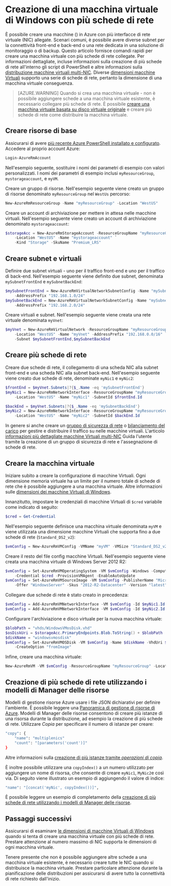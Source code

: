 <properties
   pageTitle="Creare una macchina virtuale di Windows con più schede di rete | Microsoft Azure"
   description="Informazioni su come creare una macchina virtuale di Windows con più schede di rete associati all'uso dei modelli di PowerShell Azure o Manager delle risorse."
   services="virtual-machines-windows"
   documentationCenter=""
   authors="iainfoulds"
   manager="timlt"
   editor=""/>

<tags
   ms.service="virtual-machines-windows"
   ms.devlang="na"
   ms.topic="article"
   ms.tgt_pltfrm="vm-windows"
   ms.workload="infrastructure"
   ms.date="10/27/2016"
   ms.author="iainfou"/>

# <a name="creating-a-windows-vm-with-multiple-nics"></a>Creazione di una macchina virtuale di Windows con più schede di rete
È possibile creare una macchine () in Azure con più interfacce di rete virtuale (NIC) allegate. Scenari comuni, è possibile avere diverse subnet per la connettività front-end e back-end o una rete dedicata in una soluzione di monitoraggio o di backup. Questo articolo fornisce comandi rapidi per creare una macchina virtuale con più schede di rete collegate. Per informazioni dettagliate, incluse informazioni sulla creazione di più schede di rete all'interno gli script di PowerShell e altre informazioni sulla [distribuzione macchine virtuali multi-NIC](../virtual-network/virtual-network-deploy-multinic-arm-ps.md). Diverse [dimensioni macchine Virtuali](virtual-machines-windows-sizes.md) supporto una serie di schede di rete, pertanto la dimensione di una macchina virtuale conseguenza.

>[AZURE.WARNING] Quando si crea una macchina virtuale - non è possibile aggiungere schede a una macchina virtuale esistente, è necessario collegare più schede di rete. È possibile [creare una macchina virtuale basata su disco virtuale originale](virtual-machines-windows-vhd-copy.md) e creare più schede di rete come distribuire la macchina virtuale.

## <a name="create-core-resources"></a>Creare risorse di base
Assicurarsi di avere [più recente Azure PowerShell installato e configurato](../powershell-install-configure.md). Accedere al proprio account Azure:

```powershell
Login-AzureRmAccount
```

Nell'esempio seguente, sostituire i nomi dei parametri di esempio con valori personalizzati. I nomi dei parametri di esempio inclusi `myResourceGroup`, `mystorageaccount`, e `myVM`.

Creare un gruppo di risorse. Nell'esempio seguente viene creato un gruppo di risorse denominato `myResourceGroup` nel `WestUs` percorso:

```powershell
New-AzureRmResourceGroup -Name "myResourceGroup" -Location "WestUS"
```

Creare un account di archiviazione per mettere in attesa nelle macchine virtuali. Nell'esempio seguente viene creato un account di archiviazione denominato `mystorageaccount`:

```powershell
$storageAcc = New-AzureRmStorageAccount -ResourceGroupName "myResourceGroup" `
    -Location "WestUS" -Name "mystorageaccount" `
    -Kind "Storage" -SkuName "Premium_LRS" 
```

## <a name="create-virtual-network-and-subnets"></a>Creare subnet e virtuali
Definire due subnet virtuali - uno per il traffico front-end e uno per il traffico di back-end. Nell'esempio seguente viene definito due subnet, denominata `mySubnetFrontEnd` e `mySubnetBackEnd`:

```powershell
$mySubnetFrontEnd = New-AzureRmVirtualNetworkSubnetConfig -Name "mySubnetFrontEnd" `
    -AddressPrefix "192.168.1.0/24"
$mySubnetBackEnd = New-AzureRmVirtualNetworkSubnetConfig -Name "mySubnetBackEnd" `
    -AddressPrefix "192.168.2.0/24"
```

Creare virtuali e subnet. Nell'esempio seguente viene creata una rete virtuale denominata `myVnet`:

```powershell
$myVnet = New-AzureRmVirtualNetwork -ResourceGroupName "myResourceGroup" `
    -Location "WestUS" -Name "myVnet" -AddressPrefix "192.168.0.0/16" `
    -Subnet $mySubnetFrontEnd,$mySubnetBackEnd
```


## <a name="create-multiple-nics"></a>Creare più schede di rete
Creare due schede di rete, il collegamento di una scheda NIC alla subnet front-end e una scheda NIC alla subnet back-end. Nell'esempio seguente viene creato due schede di rete, denominate `myNic1` e `myNic2`:

```powershell
$frontEnd = $myVnet.Subnets|?{$_.Name -eq 'mySubnetFrontEnd'}
$myNic1 = New-AzureRmNetworkInterface -ResourceGroupName "myResourceGroup" `
    -Location "WestUS" -Name "myNic1" -SubnetId $frontEnd.Id

$backEnd = $myVnet.Subnets|?{$_.Name -eq 'mySubnetBackEnd'}
$myNic2 = New-AzureRmNetworkInterface -ResourceGroupName "myResourceGroup" `
    -Location "WestUS" -Name "myNic2" -SubnetId $backEnd.Id
```

In genere si anche creare un [gruppo di sicurezza di rete](../virtual-network/virtual-networks-nsg.md) o [bilanciamento del carico](../load-balancer/load-balancer-overview.md) per gestire e distribuire il traffico su nelle macchine virtuali. L'articolo [informazioni più dettagliate macchine Virtuali multi-NIC](../virtual-network/virtual-network-deploy-multinic-arm-ps.md) Guida l'utente tramite la creazione di un gruppo di sicurezza di rete e l'assegnazione di schede di rete.


## <a name="create-the-virtual-machine"></a>Creare la macchina virtuale
Iniziare subito a creare la configurazione di macchine Virtuali. Ogni dimensione memoria virtuale ha un limite per il numero totale di schede di rete che è possibile aggiungere a una macchina virtuale. Altre informazioni sulle [dimensioni dei macchine Virtuali di Windows](virtual-machines-windows-sizes.md). 

Innanzitutto, impostare le credenziali di macchine Virtuali di `$cred` variabile come indicato di seguito:

```powershell
$cred = Get-Credential
```

Nell'esempio seguente definisce una macchina virtuale denominata `myVM` e viene utilizzata una dimensione macchine Virtuali che supporta fino a due schede di rete (`Standard_DS2_v2`):

```powershell
$vmConfig = New-AzureRmVMConfig -VMName "myVM" -VMSize "Standard_DS2_v2"
```

Creare il resto del file config macchine Virtuali. Nell'esempio seguente viene creata una macchina virtuale di Windows Server 2012 R2:

```powershell
$vmConfig = Set-AzureRmVMOperatingSystem -VM $vmConfig -Windows -ComputerName Te"MyVM" `
    -Credential $cred -ProvisionVMAgent -EnableAutoUpdate
$vmConfig = Set-AzureRmVMSourceImage -VM $vmConfig -PublisherName "MicrosoftWindowsServer" `
    -Offer "WindowsServer" -Skus "2012-R2-Datacenter" -Version "latest"
```

Collegare due schede di rete è stato creato in precedenza:

```powershell
$vmConfig = Add-AzureRmVMNetworkInterface -VM $vmConfig -Id $myNic1.Id -Primary
$vmConfig = Add-AzureRmVMNetworkInterface -VM $vmConfig -Id $myNic2.Id
```

Configurare l'archiviazione e disco virtuale per la nuova macchina virtuale:

```powershell
$blobPath = "vhds/WindowsVMosDisk.vhd"
$osDiskUri = $storageAcc.PrimaryEndpoints.Blob.ToString() + $blobPath
$diskName = "windowsvmosdisk"
$vmConfig = Set-AzureRmVMOSDisk -VM $vmConfig -Name $diskName -VhdUri $osDiskUri `
    -CreateOption "fromImage"
```

Infine, creare una macchina virtuale:

```powershell
New-AzureRmVM -VM $vmConfig -ResourceGroupName "myResourceGroup" -Location "WestUS"
```

## <a name="creating-multiple-nics-using-resource-manager-templates"></a>Creazione di più schede di rete utilizzando i modelli di Manager delle risorse
Modelli di gestione risorse Azure usare i file JSON dichiarativi per definire l'ambiente. È possibile leggere una [Panoramica di gestione di risorse di Azure](../azure-resource-manager/resource-group-overview.md). Modelli di Manager delle risorse consentono di creare più istanze di una risorsa durante la distribuzione, ad esempio la creazione di più schede di rete. Utilizzare *Copia* per specificare il numero di istanze per creare:

```bash
"copy": {
    "name": "multiplenics"
    "count": "[parameters('count')]"
}
```

Altre informazioni sulla [creazione di più istanze tramite *operazioni di copia*](../resource-group-create-multiple.md). 

È inoltre possibile utilizzare una `copyIndex()` a un numero utilizzato per aggiungere un nome di risorsa, che consente di creare `myNic1`, `MyNic2`e così via. Di seguito viene illustrato un esempio di aggiungendo il valore di indice:

```bash
"name": "[concat('myNic', copyIndex())]", 
```

È possibile leggere un esempio di completamento della [creazione di più schede di rete utilizzando i modelli di Manager delle risorse](../virtual-network/virtual-network-deploy-multinic-arm-template.md).

## <a name="next-steps"></a>Passaggi successivi
Assicurarsi di esaminare [le dimensioni di macchine Virtuali di Windows](virtual-machines-windows-sizes.md) quando si tenta di creare una macchina virtuale con più schede di rete. Prestare attenzione al numero massimo di NIC supporta le dimensioni di ogni macchina virtuale. 

Tenere presente che non è possibile aggiungere altre schede a una macchina virtuale esistente, è necessario creare tutte le NIC quando si distribuisce la macchina virtuale. Prestare particolare attenzione durante la pianificazione delle distribuzioni per assicurarsi di avere tutto la connettività di rete richiesto dall'inizio.